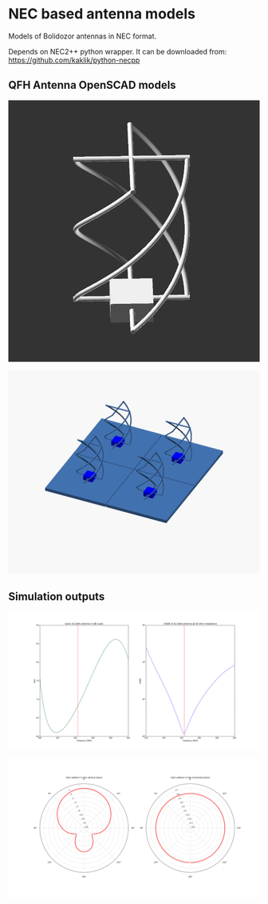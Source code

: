 # NEC based antenna models
Models of Bolidozor antennas in NEC format.

Depends on NEC2++ python wrapper. It can be downloaded from: https://github.com/kaklik/python-necpp

## QFH Antenna OpenSCAD models

![bolidozor QFH antenna array](antennas/CAD/QHA-SC_antenna.png)



![bolidozor QFH antenna array](antennas/CAD/QHA-SC_block.png)


## Simulation outputs


![bolidozor QFH antenna VSWR](antennas/QHA_GRAVES_gain_VSWR.png)


![bolidozor QFH antenna radiation pattern](antennas/QHA_RP.png)
